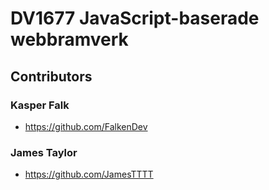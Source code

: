 # DV1677 JavaScript-baserade webbramverk

## Contributors

### Kasper Falk

- https://github.com/FalkenDev

### James Taylor

- https://github.com/JamesTTTT
